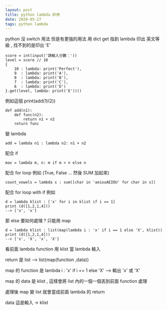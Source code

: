 ```yaml
---
layout: post
title: python lambda 妙用
date: 2020-05-27
tags: python lambda
---
```


python 沒 switch 用法 但是有更強的用法
用 dict get 指到 lambda 印出 英文等級 , 找不到的是印出 'E'

```
score = int(input('請輸入分數：'))
level = score // 10
{
    10 : lambda: print('Perfect'),
    9  : lambda: print('A'),
    8  : lambda: print('B'),
    7  : lambda: print('C'),
    6  : lambda: print('D')
}.get(level, lambda: print('E'))()
```

例如這個 print(add(1)(2))  
```
def add(n1):
    def func(n2):
        return n1 + n2
    return func
```

變 lambda
```
add = lambda n1 : lambda n2: n1 + n2
```

配合 if
```
max = lambda m, n: m if m > n else n
```


配合 for loop 例如 (True, False … 然後 SUM 加起來)
```
count_vowels = lambda s : sum([char in 'aeiouAEIOU' for char in s])
```

配合 for loop with if 例如

```
d = lambda klist : ['x' for i in klist if i == 1]
print (d([1,2,1,4]))
--> ['x', 'x']
```

那 else 要如何處理 ? 只能用 map
```
d = lambda klist : list(map(lambda i : 'x' if i == 1 else 'X', klist))
print (d([1,2,1,4]))
--> ['x', 'X', 'x', 'X']
```
看前面 lambda function 用 klist 當 lambda 輸入 

return 是 list -->  list(map(function ,data))

map 的 function 是 lambda i : 'x' if i == 1 else 'X' --> 輸出 'x' 或 'X'

map 的 data 是 klist , 這樣會將 list 內的一個一個丟到前面 function 處理

處理後 map 變 list 就會當成前面 lambda 的 return 

data 這是輸入 -> klist

